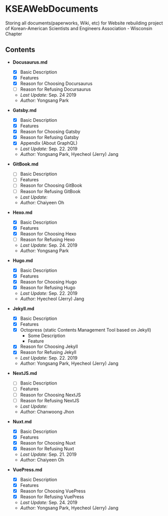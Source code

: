 # KSEAWebDocuments
Storing all documents(paperworks, Wiki, etc) for Website rebuilding project of Korean-American Scientists and Engineers Association - Wisconsin Chapter

## Contents
  - **Docusaurus.md**
    + [x] Basic Description
    + [x] Features
    + [x] Reason for Choosing Docursaurus
    + [ ] Reason for Refusing Docursaurus
    + *Last Update:* Sep. 24 2019
    + *Author:* Yongsang Park

  - **Gatsby.md**
    + [x] Basic Description
    + [x] Features
    + [x] Reason for Choosing Gatsby
    + [x] Reason for Refusing Gatsby
    + [x] Appendix (About GraphQL)
    + *Last Update:* Sep. 22. 2019
    + *Author:* Yongsang Park, Hyecheol (Jerry) Jang

  - **GitBook.md**
    + [ ] Basic Description
    + [ ] Features
    + [ ] Reason for Choosing GitBook
    + [ ] Reason for Refusing GitBook
    + *Last Update:* 
    + *Author:* Chaiyeen Oh

  - **Hexo.md**
    + [x] Basic Description
    + [x] Features
    + [x] Reason for Choosing Hexo
    + [ ] Reason for Refusing Hexo
    + *Last Update:* Sep. 24. 2019
    + *Author:* Yongsang Park

  - **Hugo.md**
    + [x] Basic Description
    + [x] Features
    + [x] Reason for Choosing Hugo
    + [x] Reason for Refusing Hugo
    + *Last Update:* Sep. 22. 2019
    + *Author:* Hyecheol (Jerry) Jang

  - **Jekyll.md**
    + [x] Basic Description
    + [x] Features
    + [x] Octopress (static Contents Management Tool based on Jekyll)
      * Some Description
      * Feature
    + [x] Reason for Choosing Jekyll
    + [x] Reason for Refusing Jekyll
    + *Last Update:* Sep. 22. 2019
    + *Author:* Yongsang Park, Hyecheol (Jerry) Jang

  - **NextJS.md**
    + [ ] Basic Description
    + [ ] Features
    + [ ] Reason for Choosing NextJS
    + [ ] Reason for Refusing NextJS
    + *Last Update:* 
    + *Author:* Chanwoong Jhon

  - **Nuxt.md**
    + [x] Basic Description
    + [x] Features
    + [x] Reason for Choosing Nuxt
    + [x] Reason for Refusing Nuxt
    + *Last Update:* Sep. 21. 2019
    + *Author:* Chaiyeen Oh

  - **VuePress.md**
    + [x] Basic Description
    + [x] Features
    + [x] Reason for Choosing VuePress
    + [x] Reason for Refusing VuePress
    + *Last Update:* Sep. 24. 2019
    + *Author:* Yongsang Park, Hyecheol (Jerry) Jang
